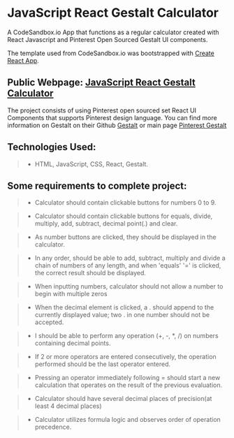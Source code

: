 # JavaScript React Gestalt Calculator
A CodeSandbox.io App that functions as a regular calculator created with React Javascript and Pinterest Open Sourced Gestalt UI components.

The template used from CodeSandbox.io was bootstrapped with [Create React App](https://github.com/facebookincubator/create-react-app).

## Public Webpage: [JavaScript React Gestalt Calculator](https://71192wyq41.codesandbox.io) 
 
  The project consists of using Pinterest open sourced set React UI Components that supports Pinterest design language.  You can find more information on Gestalt on their Github [Gestalt](https://github.com/pinterest/gestalt) or main page [Pinterest Gestalt](https://pinterest.github.io/gestalt/#/)

## Technologies Used:
> * HTML, JavaScript, CSS, React, Gestalt.  


## Some requirements to complete project:
> * Calculator should contain clickable buttons for numbers 0 to 9. 

>  * Calculator should contain clickable buttons for equals, divide, multiply, add, subtract, decimal point(.) and clear.

>  * As number buttons are clicked, they should be displayed in the calculator.

> * In any order, should be able to add, subtract, multiply and divide a chain of numbers of any length, and when 'equals' '=' is clicked, the correct result should be displayed.

> * When inputting numbers, calculator should not allow a number to begin with multiple zeros

> * When the decimal element is clicked, a . should append to the currently displayed value; two . in one number should not be accepted.

> * I should be able to perform any operation (+, -, *, /) on numbers containing decimal points.

> * If 2 or more operators are entered consecutively, the operation performed should be the last operator entered.

> * Pressing an operator immediately following = should start a new calculation that operates on the result of the previous evaluation.

> * Calculator should have several decimal places of precision(at least 4 decimal places)

> * Calculator utilizes formula logic and observes order of operation precedence.
